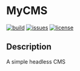 # MyCMS
[![build](https://github.com/manuelebagnolini/MyCMS/actions/workflows/build-test.yml/badge.svg?branch=main)](https://github.com/manuelebagnolini/MyCMS/actions/workflows/build-test.yml)
[![issues](https://img.shields.io/github/issues/manuelebagnolini/MyCMS)](https://github.com/manuelebagnolini/MyCMS/issues)
[![license](https://img.shields.io/github/license/manuelebagnolini/MyCMS)](https://github.com/manuelebagnolini/MyCMS/blob/main/LICENSE)

## Description
A simple headless CMS
